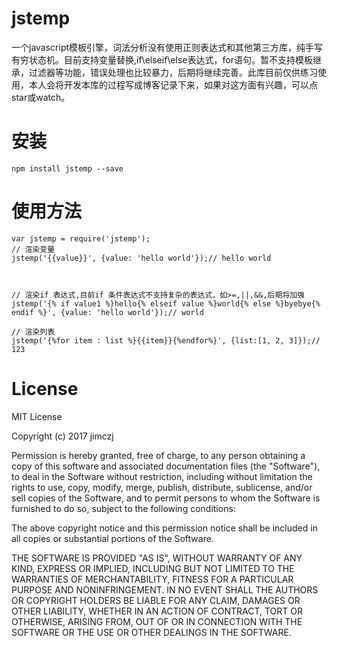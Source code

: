# jstemp
一个javascript模板引擎，词法分析没有使用正则表达式和其他第三方库，纯手写有穷状态机。目前支持变量替换,if\elseif\else表达式，for语句。暂不支持模板继承，过滤器等功能，错误处理也比较暴力，后期将继续完善。此库目前仅供练习使用，本人会将开发本库的过程写成博客记录下来，如果对这方面有兴趣，可以点star或watch。

# 安装

```
npm install jstemp --save
```
# 使用方法

```
var jstemp = require('jstemp');
// 渲染变量
jstemp('{{value}}', {value: 'hello world'});// hello world



// 渲染if 表达式,目前if 条件表达式不支持复杂的表达式，如>=,||,&&,后期将加强
jstemp('{% if value1 %}hello{% elseif value %}world{% else %}byebye{% endif %}', {value: 'hello world'});// world

// 渲染列表
jstemp('{%for item : list %}{{item}}{%endfor%}', {list:[1, 2, 3]});// 123
```
# License
MIT License

Copyright (c) 2017 jimczj

Permission is hereby granted, free of charge, to any person obtaining a copy
of this software and associated documentation files (the "Software"), to deal
in the Software without restriction, including without limitation the rights
to use, copy, modify, merge, publish, distribute, sublicense, and/or sell
copies of the Software, and to permit persons to whom the Software is
furnished to do so, subject to the following conditions:

The above copyright notice and this permission notice shall be included in all
copies or substantial portions of the Software.

THE SOFTWARE IS PROVIDED "AS IS", WITHOUT WARRANTY OF ANY KIND, EXPRESS OR
IMPLIED, INCLUDING BUT NOT LIMITED TO THE WARRANTIES OF MERCHANTABILITY,
FITNESS FOR A PARTICULAR PURPOSE AND NONINFRINGEMENT. IN NO EVENT SHALL THE
AUTHORS OR COPYRIGHT HOLDERS BE LIABLE FOR ANY CLAIM, DAMAGES OR OTHER
LIABILITY, WHETHER IN AN ACTION OF CONTRACT, TORT OR OTHERWISE, ARISING FROM,
OUT OF OR IN CONNECTION WITH THE SOFTWARE OR THE USE OR OTHER DEALINGS IN THE
SOFTWARE.



